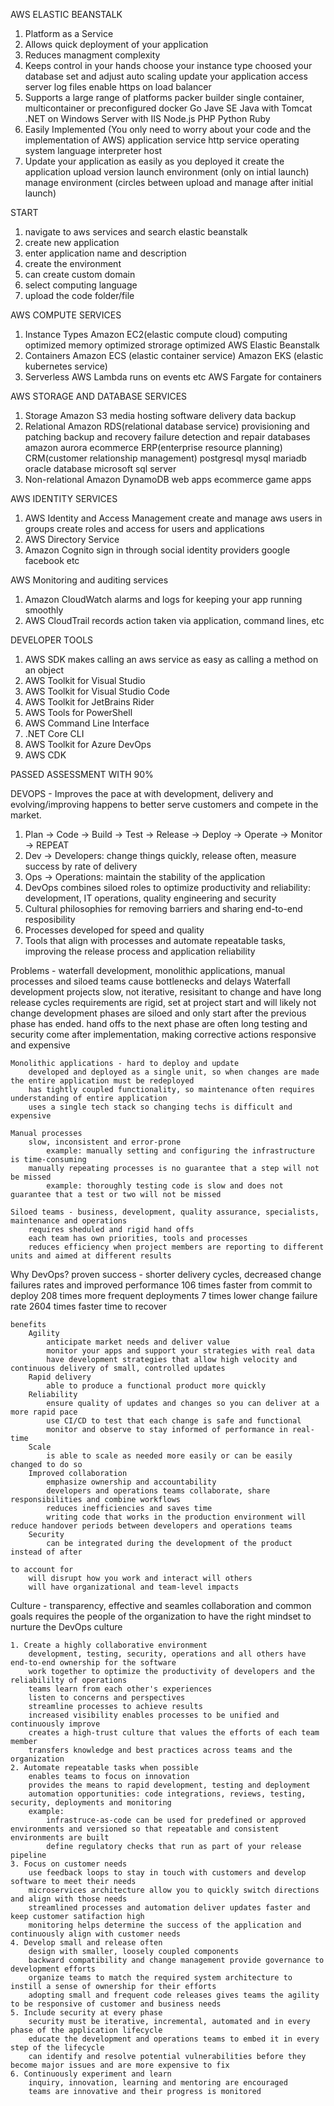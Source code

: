 AWS ELASTIC BEANSTALK

1. Platform as a Service
2. Allows quick deployment of your application
3. Reduces managment complexity
4. Keeps control in your hands
    choose your instance type
    choosed your database
    set and adjust auto scaling
    update your application
    access server log files
    enable https on load balancer
5. Supports a large range of platforms
    packer builder
    single container, multicontainer or preconfigured docker
    Go
    Jave SE
    Java with Tomcat
    .NET on Windows Server with IIS
    Node.js
    PHP
    Python
    Ruby
6. Easily Implemented (You only need to worry about your code and the implementation of AWS)
    application service
    http service
    operating system
    language interpreter
    host
7. Update your application as easily as you deployed it
    create the application
    upload version
    launch environment (only on intial launch)
    manage environment (circles between upload and manage after initial launch)


START

1. navigate to aws services and search elastic beanstalk
2. create new application
3. enter application name and description
4. create the environment
5. can create custom domain
6. select computing language
7. upload the code folder/file



AWS COMPUTE SERVICES

1. Instance Types
    Amazon EC2(elastic compute cloud)
        computing optimized
        memory optimized
        strorage optimized
    AWS Elastic Beanstalk
2. Containers
    Amazon ECS (elastic container service)
    Amazon EKS (elastic kubernetes service)
3. Serverless
    AWS Lambda
        runs on events etc
    AWS Fargate
        for containers


AWS STORAGE AND DATABASE SERVICES

1. Storage
    Amazon S3
        media hosting
        software delivery
        data backup
2. Relational
    Amazon RDS(relational database service)
        provisioning and patching
        backup and recovery
        failure detection and repair
        databases
            amazon aurora
                ecommerce
                ERP(enterprise resource planning)
                CRM(customer relationship management)
            postgresql
            mysql
            mariadb
            oracle database
            microsoft sql server
3. Non-relational
    Amazon DynamoDB
        web apps
        ecommerce
        game apps


AWS IDENTITY SERVICES

1. AWS Identity and Access Management
    create and manage aws users in groups
    create roles and access for users and applications
2. AWS Directory Service
3. Amazon Cognito
    sign in through social identity providers
        google
        facebook
        etc


AWS Monitoring and auditing services

1. Amazon CloudWatch
    alarms and logs for keeping your app running smoothly
2. AWS CloudTrail
    records action taken via application, command lines, etc


DEVELOPER TOOLS

1. AWS SDK
    makes calling an aws service as easy as calling a method on an object
2. AWS Toolkit for Visual Studio
3. AWS Toolkit for Visual Studio Code
4. AWS Toolkit for JetBrains Rider
5. AWS Tools for PowerShell
6. AWS Command Line Interface
7. .NET Core CLI
8. AWS Toolkit for Azure DevOps
9. AWS CDK


PASSED ASSESSMENT WITH 90%






DEVOPS - Improves the pace at with development, delivery and evolving/improving happens to better serve customers and compete in the market.

1. Plan -> Code -> Build -> Test -> Release -> Deploy -> Operate -> Monitor -> REPEAT
2. Dev -> Developers: change things quickly, release often, measure success by rate of delivery
3. Ops -> Operations: maintain the stability of the application
4. DevOps combines siloed roles to optimize productivity and reliability: development, IT operations, quality engineering and security
5. Cultural philosophies for removing barriers and sharing end-to-end resposibility
6. Processes developed for speed and quality
7. Tools that align with processes and automate repeatable tasks, improving the release process and application reliability

Problems - waterfall development, monolithic applications, manual processes and siloed teams cause bottlenecks and delays
    Waterfall development projects
        slow, not iterative, resisitant to change and have long release cycles
        requirements are rigid, set at project start and will likely not change
        development phases are siloed and only start after the previous phase has ended. hand offs to the next phase are often long
        testing and security come after implementation, making corrective actions responsive and expensive

    Monolithic applications - hard to deploy and update
        developed and deployed as a single unit, so when changes are made the entire application must be redeployed
        has tightly coupled functionality, so maintenance often requires understanding of entire application
        uses a single tech stack so changing techs is difficult and expensive

    Manual processes
        slow, inconsistent and error-prone
            example: manually setting and configuring the infrastructure is time-consuming
        manually repeating processes is no guarantee that a step will not be missed
            example: thoroughly testing code is slow and does not guarantee that a test or two will not be missed

    Siloed teams - business, development, quality assurance, specialists, maintenance and operations
        requires sheduled and rigid hand offs
        each team has own priorities, tools and processes
        reduces efficiency when project members are reporting to different units and aimed at different results

Why DevOps?
    proven success - shorter delivery cycles, decreased change failures rates and improved performance
        106 times faster from commit to deploy
        208 times more frequent deployments
        7 times lower change failure rate
        2604 times faster time to recover

    benefits
        Agility
            anticipate market needs and deliver value
            monitor your apps and support your strategies with real data
            have development strategies that allow high velocity and continuous delivery of small, controlled updates
        Rapid delivery
            able to produce a functional product more quickly
        Reliability
            ensure quality of updates and changes so you can deliver at a more rapid pace
            use CI/CD to test that each change is safe and functional
            monitor and observe to stay informed of performance in real-time
        Scale
            is able to scale as needed more easily or can be easily changed to do so
        Improved collaboration
            emphasize ownership and accountability
            developers and operations teams collaborate, share responsibilities and combine workflows
            reduces inefficiencies and saves time
            writing code that works in the production environment will reduce handover periods between developers and operations teams
        Security
            can be integrated during the development of the product instead of after

    to account for
        will disrupt how you work and interact will others
        will have organizational and team-level impacts

Culture - transparency, effective and seamles collaboration and common goals
    requires the people of the organization to have the right mindset to nurture the DevOps culture

    1. Create a highly collaborative environment
        development, testing, security, operations and all others have end-to-end ownership for the software
        work together to optimize the productivity of developers and the reliabililty of operations
        teams learn from each other's experiences
        listen to concerns and perspectives
        streamline processes to achieve results
        increased visibility enables processes to be unified and continuously improve
        creates a high-trust culture that values the efforts of each team member
        transfers knowledge and best practices across teams and the organization
    2. Automate repeatable tasks when possible
        enables teams to focus on innovation
        provides the means to rapid development, testing and deployment
        automation opportunities: code integrations, reviews, testing, security, deployments and monitoring
        example:
            infrastruce-as-code can be used for predefined or approved environments and versioned so that repeatable and consistent environments are built
            define regulatory checks that run as part of your release pipeline
    3. Focus on customer needs
        use feedback loops to stay in touch with customers and develop software to meet their needs
        microservices architecture allow you to quickly switch directions and align with those needs
        streamlined processes and automation deliver updates faster and keep customer satifaction high
        monitoring helps determine the success of the application and continuously align with customer needs
    4. Develop small and release often
        design with smaller, loosely coupled components
        backward compatibility and change management provide governance to development efforts
        organize teams to match the required system architecture to instill a sense of ownership for their efforts
        adopting small and frequent code releases gives teams the agility to be responsive of customer and business needs
    5. Include security at every phase
        security must be iterative, incremental, automated and in every phase of the application lifecycle
        educate the development and operations teams to embed it in every step of the lifecycle
        can identify and resolve potential vulnerabilities before they become major issues and are more expensive to fix
    6. Continuously experiment and learn
        inquiry, innovation, learning and mentoring are encouraged
        teams are innovative and their progress is monitored
